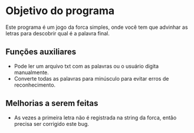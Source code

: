 # Objetivo do programa
Este programa é um jogo da forca simples, onde você tem que advinhar as letras para descobrir qual é a palavra final.

## Funções auxiliares
- Pode ler um arquivo txt com as palavras ou o usuário digita manualmente.
- Converte todas as palavras para minúsculo para evitar erros de reconhecimento.

## Melhorias a serem feitas
- As vezes a primeira letra não é registrada na string da forca, então precisa ser corrigido este bug.